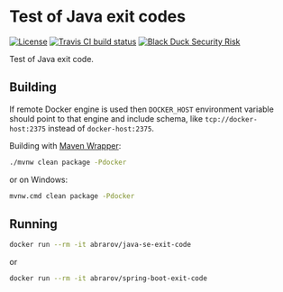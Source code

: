 # Test of Java exit codes

[![License](https://img.shields.io/github/license/mabrarov/java-exit-code.svg)](https://github.com/mabrarov/java-exit-code/tree/master/LICENSE)
[![Travis CI build status](https://travis-ci.com/mabrarov/java-exit-code.svg?branch=master)](https://travis-ci.com/mabrarov/java-exit-code)
[![Black Duck Security Risk](https://copilot.blackducksoftware.com/github/repos/mabrarov/java-exit-code/branches/master/badge-risk.svg)](https://copilot.blackducksoftware.com/github/repos/mabrarov/java-exit-code/branches/master)

Test of Java exit code.

## Building

If remote Docker engine is used then `DOCKER_HOST` environment variable should point to that engine
and include schema, like `tcp://docker-host:2375` instead of `docker-host:2375`.

Building with [Maven Wrapper](https://github.com/takari/maven-wrapper):

```bash
./mvnw clean package -Pdocker
```

or on Windows:

```bash
mvnw.cmd clean package -Pdocker
```

## Running

```bash
docker run --rm -it abrarov/java-se-exit-code
```

or 

```bash
docker run --rm -it abrarov/spring-boot-exit-code
```
